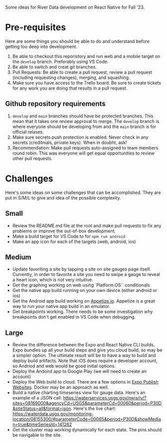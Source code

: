 Some ideas for River Data development on React Native for Fall '23.

# Pre-requisites

Here are some things you should be able to do and understand before getting too deep into development.

1. Be able to checkout this reporistory and run web and a mobile target on the `develop` branch. Preferably using VS Code.
1. Be able to switch and creat git branches.
1. Pull Requests: Be able to create a pull request, review a pull request (including requesting changes), merging, and squashing.
1. Make sure you have access to the Trello board. Be sure to create tickets for any work you are doing that results in a pull request.

## Github repository requirements

1. `develop` and `main` branches should have be protected branches. This mean that it takes one review approval to merge. The `develop` branch is where everyone should be developing from and the `main` branch is for official relases.
1. Make sure secrets push protection is enabled. Never check in any secrets (creditnials, private keys). When in doubht, ask!
1. Recommendation: Make pull requests auto-assigned to team members round robin. This was everyone will get equal opportunities to review other pull requests.

# Challenges

Here's some ideas on some challenges that can be accomplished. They are put in S/M/L to give and idea of the possible complexity.

## Small

* Review the README.md file at the root and make pull requests to fix any problems or improve the out-of-box development.
* Make a build target for VS Code to for `npm run android`
* Make an app icon for each of the targets (web, android, ios)

## Medium

* Update favoriting a site by tapping a site on site gauges page itself. Currently, in order to favorite a site you need to swipe a gauge to reveal a heart icon, which is not very intuitive.
* Get the graphing working on web using `Platform.OS`` conditionals
* Get the native app build running on your own device (either android or ios)
* Get the Android app build working on [Appetize.io](https://appetize.io/). Appetize is a great way to run your native app build in an emulator.
* Get breakpoints working. There needs to be some investigation why breakpoints don't get enabled in VS Code when debugging. 

## Large

* Review the difference between the Expo and React Native CLI builds. Expo bundles up all your build steps and give you cloud build, so may be a simpler option. The ultimate result will be to have a way to build and deploy build artifacts. Note that iOS does require a developer account, so Andriod and web would be good initial options.
* Deploy the Andoird app to Google Play (we will need to create an account)
* Deploy the Web build to cloud. There are a few options in [Expo Publish Websites](https://docs.expo.dev/distribution/publishing-websites/). Docker may be an approach as well.
* Build a native charting timeseries view for gauge data. Here's an example of a JSON call: https://waterservices.usgs.gov/nwis/iv/?sites=08169000&agencyCd=USGS&parameterCd=00060&period=P30D&siteStatus=all&format=json. Here's the live chart: https://waterdata.usgs.gov/monitoring-location/08155300/#parameterCode=00065&period=P30D&showMedian=true&timeSeriesId=141262
* Get the cluster map working dynamically for each state. The pins should be navigable to the site.